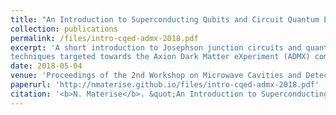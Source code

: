 ```yaml
---
title: "An Introduction to Superconducting Qubits and Circuit Quantum Electrodynamics"
collection: publications
permalink: /files/intro-cqed-admx-2018.pdf
excerpt: 'A short introduction to Josephson junction circuits and quantization
techniques targeted towards the Axion Dark Matter eXperiment (ADMX) community.'
date: 2018-05-04
venue: 'Proceedings of the 2nd Workshop on Microwave Cavities and Detectors for Axion Research'
paperurl: 'http://nmaterise.github.io/files/intro-cqed-admx-2018.pdf'
citation: '<b>N. Materise</b>. &quot;An Introduction to Superconducting Qubits and Circuit Quantum Electrodynamics.&quot; <i>Proceedings of the 2nd Workshop on Microwave Cavities and Detectors for Axion Research</i>. Springer Proceedings in Physics, vol 211. Springer, Cham. ,2018, <a href="https://doi.org/10.1007/978-3-319-92726-8_10">https://doi.org/10.1007/978-3-319-92726-8_10</a>'
---
```


